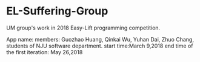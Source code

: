 # EL-Suffering-Group
UM group's work in 2018 Easy-Lift programming competition.

App name:<Shi Yan>
members: Guozhao Huang, Qinkai Wu, Yuhan Dai, Zhuo Chang, students of NJU software department.
start time:March 9,2018
end time of the first iteration: May 26,2018
